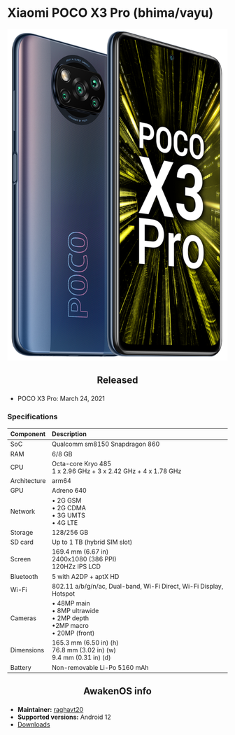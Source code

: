 # Xiaomi POCO X3 Pro (bhima/vayu)

![vayu](/images/vayu.png)

## <p align="center"> Released </p>
- POCO X3 Pro: March 24, 2021

### Specifications
**Component**   | **Description**
:---------------|:---------------
SoC             | Qualcomm sm8150 Snapdragon 860
RAM             | 6/8 GB
CPU             | Octa-core Kryo 485 <br /> 1 x 2.96 GHz + 3 x 2.42 GHz + 4 x 1.78 GHz
Architecture    | arm64
GPU             | Adreno 640
Network         | • 2G GSM <br /> • 2G CDMA <br /> • 3G UMTS <br /> • 4G LTE
Storage         | 128/256 GB
SD card         | Up to 1 TB (hybrid SIM slot)
Screen          | 169.4 mm (6.67 in) <br /> 2400x1080 (386 PPI) <br /> 120HZz IPS LCD
Bluetooth       | 5 with A2DP + aptX HD
Wi-Fi           | 802.11 a/b/g/n/ac, Dual-band, Wi-Fi Direct, Wi-Fi Display, Hotspot
Cameras         | • 48MP main <br /> • 8MP ultrawide <br /> • 2MP depth <br /> •2MP macro <br /> • 20MP (front)
Dimensions      | 165.3 mm (6.50 in) (h) <br /> 76.8 mm (3.02 in) (w) <br /> 9.4 mm (0.31 in) (d)
Battery         | Non-removable Li-Po 5160 mAh

## <p align="center"> AwakenOS info </p>
* **Maintainer:**         [raghavt20](https://github.com/raghavt20)
* **Supported versions:** Android 12
* [Downloads](https://sourceforge.net/projects/project-awaken/files/vayu//)
